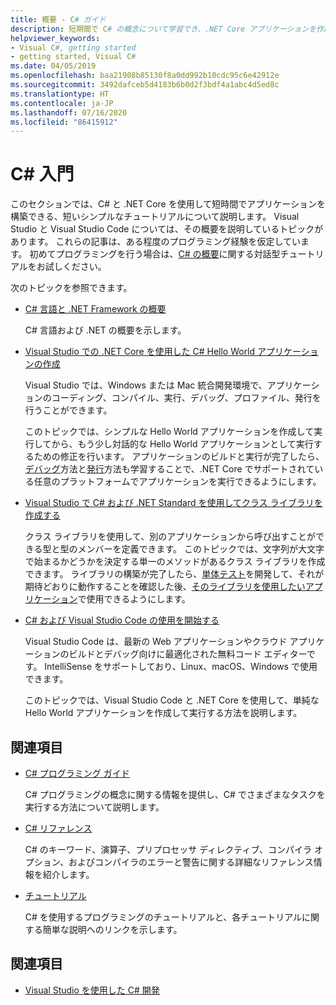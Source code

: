 ```yaml
---
title: 概要 - C# ガイド
description: 短期間で C# の概念について学習でき、.NET Core アプリケーションを作成することができるようになるような、短くて簡単なチュートリアルを探します。
helpviewer_keywords:
- Visual C#, getting started
- getting started, Visual C#
ms.date: 04/05/2019
ms.openlocfilehash: baa21908b85130f8a0dd992b10cdc95c6e42912e
ms.sourcegitcommit: 3492dafceb5d4183b6b0d2f3bdf4a1abc4d5ed8c
ms.translationtype: HT
ms.contentlocale: ja-JP
ms.lasthandoff: 07/16/2020
ms.locfileid: "86415912"
---
```

# <a name="get-started-with-c"></a>C\# 入門

このセクションでは、C# と .NET Core を使用して短時間でアプリケーションを構築できる、短いシンプルなチュートリアルについて説明します。 Visual Studio と Visual Studio Code については、その概要を説明しているトピックがあります。 これらの記事は、ある程度のプログラミング経験を仮定しています。 初めてプログラミングを行う場合は、[C# の概要](../tutorials/intro-to-csharp/index.md)に関する対話型チュートリアルをお試しください。

次のトピックを参照できます。

- [C# 言語と .NET Framework の概要](introduction-to-the-csharp-language-and-the-net-framework.md)

     C# 言語および .NET の概要を示します。

- [Visual Studio での .NET Core を使用した C# Hello World アプリケーションの作成](../../core/tutorials/with-visual-studio.md)

   Visual Studio では、Windows または Mac 統合開発環境で、アプリケーションのコーディング、コンパイル、実行、デバッグ、プロファイル、発行を行うことができます。

   このトピックでは、シンプルな Hello World アプリケーションを作成して実行してから、もう少し対話的な Hello World アプリケーションとして実行するための修正を行います。 アプリケーションのビルドと実行が完了したら、[デバッグ](../../core/tutorials/debugging-with-visual-studio.md)方法と[発行](../../core/tutorials/publishing-with-visual-studio.md)方法も学習することで、.NET Core でサポートされている任意のプラットフォームでアプリケーションを実行できるようにします。

- [Visual Studio で C# および .NET Standard を使用してクラス ライブラリを作成する](../../core/tutorials/library-with-visual-studio.md)

   クラス ライブラリを使用して、別のアプリケーションから呼び出すことができる型と型のメンバーを定義できます。 このトピックでは、文字列が大文字で始まるかどうかを決定する単一のメソッドがあるクラス ライブラリを作成できます。 ライブラリの構築が完了したら、[単体テスト](../../core/tutorials/testing-library-with-visual-studio.md)を開発して、それが期待どおりに動作することを確認した後、[そのライブラリを使用したいアプリケーション](/nuget/quickstart/install-and-use-a-package-in-visual-studio)で使用できるようにします。

- [C# および Visual Studio Code の使用を開始する](../../core/tutorials/with-visual-studio-code.md)

   Visual Studio Code は、最新の Web アプリケーションやクラウド アプリケーションのビルドとデバッグ向けに最適化された無料コード エディターです。 IntelliSense をサポートしており、Linux、macOS、Windows で使用できます。

   このトピックでは、Visual Studio Code と .NET Core を使用して、単純な Hello World アプリケーションを作成して実行する方法を説明します。

## <a name="related-sections"></a>関連項目

- [C# プログラミング ガイド](../programming-guide/index.md)

    C# プログラミングの概念に関する情報を提供し、C# でさまざまなタスクを実行する方法について説明します。

- [C# リファレンス](../language-reference/index.md)

    C# のキーワード、演算子、プリプロセッサ ディレクティブ、コンパイラ オプション、およびコンパイラのエラーと警告に関する詳細なリファレンス情報を紹介します。

- [チュートリアル](../walkthroughs.md)

    C# を使用するプログラミングのチュートリアルと、各チュートリアルに関する簡単な説明へのリンクを示します。

## <a name="see-also"></a>関連項目

- [Visual Studio を使用した C# 開発](/visualstudio/get-started/csharp/)
